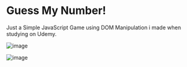 # Guess My Number!

Just a Simple JavaScript Game using DOM Manipulation i made when studying on Udemy.

![image](https://user-images.githubusercontent.com/110572346/208554198-d7171fa9-b610-4730-a62c-3c07fe514d50.png)

![image](https://user-images.githubusercontent.com/110572346/208554253-2dc8d34f-8718-40ea-ac25-d2b9cb419600.png)
